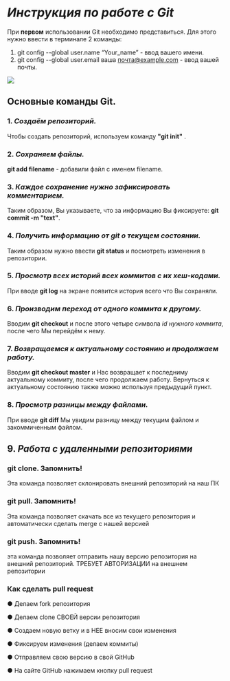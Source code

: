 # *Инструкция по работе с Git*
При **первом** использовании Git необходимо представиться.  Для этого нужно ввести в терминале 2 команды:
1. git config --global user.name “Your_name” - ввод вашего имени.
2. git config --global user.email ваша почта@example.com - ввод вашей почты.

![](i.jpg)
## Основные команды Git.
### 1. ***Создаём репозиторий.***
Чтобы создать репозиторий, используем команду **"git init"** .
### 2. ***Сохраняем файлы.***
**git add filename** - добавили файл с именем filename.
### 3. ***Каждое сохранение нужно зафиксировать комментарием.***
Таким образом, Вы указываете, что за информацию Вы фиксируете: **git commit -m "text"**.

### 4. ***Получить информацию от git о текущем состоянии.***
Таким образом нужно ввести **git status** и посмотреть изменения в репозитории.

### 5. ***Просмотр всех историй всех коммитов с их хеш-кодами.***
При вводе **git log** на экране появится история всего что Вы сохраняли.

### 6. ***Производим переход от одного коммита к другому.***
Вводим **git checkout** и после этого четыре символа *id нужного коммита*, после чего Мы перейдём к нему.

 ### 7. ***Возвращаемся к актуальному состоянию и продолжаем работу.***
Вводим **git checkout master** и Нас возвращает к последниму актуальному коммиту, после чего продолжаем работу. Вернуться к актуальному состоянию также можно используя предыдущий пункт.

### 8. ***Просмотр разницы между файлами.***
При вводе **git diff** Мы увидим разницу между текущим файлом и закоммиченным файлом.

## 9. ***Работа с удаленными репозиториями***

### git clone. Запомнить! 

Эта команда позволяет склонировать внешний репозиторий на наш ПК 

### git pull. Запомнить!

Эта команда позволяет скачать все из текущего репозитория и автоматически сделать merge с нашей версией 

### git push. Запомнить!

эта команда позволяет отправить нашу версию репозитория на внешний репозиторий. ТРЕБУЕТ АВТОРИЗАЦИИ на внешнем репозитории 

### Как сделать pull request

● Делаем fork репозитория

● Делаем clone СВОЕЙ версии репозитория

● Создаем новую ветку и в НЕЕ вносим свои изменения

● Фиксируем изменения (делаем коммиты)

● Отправляем свою версию в свой GitHub

● На сайте GitHub нажимаем кнопку pull request 
